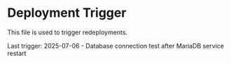 # Deployment Trigger

This file is used to trigger redeployments.

Last trigger: 2025-07-06 - Database connection test after MariaDB service restart
